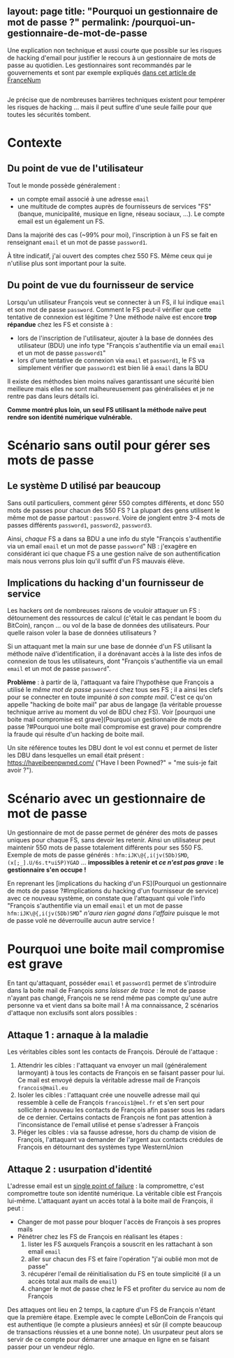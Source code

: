 layout: page
title: "Pourquoi un gestionnaire de mot de passe ?"
permalink: /pourquoi-un-gestionnaire-de-mot-de-passe
---

Une explication non technique et aussi courte que possible sur les risques de hacking d'email pour justifier le recours à un gestionnaire de mots de passe au quotidien. Les gestionnaires sont recommandés par le gouvernements et sont par exemple expliqués [dans cet article de FranceNum](https://www.francenum.gouv.fr/guides-et-conseils/protection-contre-les-risques/cybersecurite/pourquoi-et-comment-utiliser-un)
```table-of-contents
```

Je précise que de nombreuses barrières techniques existent pour tempérer les risques de hacking ... mais il peut suffire d'une seule faille pour que toutes les sécurités tombent.
# Contexte

## Du point de vue de l'utilisateur
Tout le monde possède généralement :
- un compte email associé à une adresse `email`
- une multitude de comptes auprès de fournisseurs de services "FS" (banque, municipalité, musique en ligne, réseau sociaux, ...). Le compte email est un également un FS.

Dans la majorité des cas (~99% pour moi), l'inscription à un FS se fait en renseignant `email` et un mot de passe `password1`.

À titre indicatif, j'ai ouvert des comptes chez 550 FS. Même ceux qui je n'utilise plus sont important pour la suite.
## Du point de vue du fournisseur de service

Lorsqu'un utilisateur François veut se connecter à un FS, il lui indique `email` et son mot de passe `password`. Comment le FS peut-il vérifier que cette tentative de connexion est légitime ? Une méthode naïve est encore **trop répandue** chez les FS et consiste à :
- lors de l'inscription de l'utilisateur, ajouter à la base de données des utilisateur (BDU) une info type "François s'authentifie via un email `email` et un mot de passe `password1`"
- lors d'une tentative de connexion via `email` et `password1`, le FS va simplement vérifier que `password1` est bien lié à `email` dans la BDU

Il existe des méthodes bien moins naïves garantissant une sécurité bien meilleure mais elles ne sont malheureusement pas généralisées et je ne rentre pas dans leurs détails ici. 

**Comme montré plus loin, un seul FS utilisant la méthode naïve peut rendre son identité numérique vulnérable.**

# Scénario sans outil pour gérer ses mots de passe

## Le système D utilisé par beaucoup 
Sans outil particuliers, comment gérer 550 comptes différents, et donc 550 mots de passes pour chacun des 550 FS ?
La plupart des gens utilisent le même mot de passe partout : `password`. Voire de jonglent entre 3-4 mots de passes différents `password1`, `password2`, `password3`. 

Ainsi, *chaque* FS a dans sa BDU a une info du style "François s'authentifie via un email `email` et un mot de passe `password`" 
NB : j'exagère en considérant ici que chaque FS a une gestion naïve de son authentification mais nous verrons plus loin qu'il suffit d'un FS mauvais élève.

## Implications du hacking d'un fournisseur de service

Les hackers ont de nombreuses raisons de vouloir attaquer un FS : détournement des ressources de calcul (c'était le cas pendant le boom du BitCoin), rançon ... ou vol de la base de données des utilisateurs.
Pour quelle raison voler la base de données utilisateurs ? 

Si un attaquant met la main sur une base de donnée d'un FS utilisant la méthode naïve d'identification, il a dorénavant accès à la liste des infos de connexion de tous les utilisateurs, dont "François s'authentifie via un email `email` et un mot de passe `password`".

**Problème** : à partir de là, l'attaquant va faire l'hypothèse que François a utilisé le *même mot de passe* `password` chez tous ses FS ; il a ainsi les clefs pour se connecter en toute impunité *à son compte mail*. C'est ce qu'on appelle "hacking de boite mail" par abus de langage (la véritable prouesse technique arrive au moment du vol de BDU chez FS). Voir [pourquoi une boite mail compromise est grave](Pourquoi un gestionnaire de mots de passe ?#Pourquoi une boite mail compromise est grave) pour comprendre la fraude qui résulte d'un hacking de boite mail.

Un site référence toutes les DBU dont le vol est connu et permet de lister les DBU dans lesquelles un email était présent : https://haveibeenpwned.com/ ("Have I been Powned?" = "me suis-je fait avoir ?").
# Scénario avec un gestionnaire de mot de passe

Un gestionnaire de mot de passe permet de générer des mots de passes uniques pour chaque FS, sans devoir les retenir. Ainsi un utilisateur peut maintenir 550 mots de passe totalement différents pour ses 550 FS. Exemple de mots de passe générés : `hfm:iJK\@{,i(jv(5Db)SMD`, `(x[;_].U/6s.t*ui5P)YGAD` ... 
**impossibles à retenir et *ce n'est pas grave* : le gestionnaire s'en occupe !**

En reprenant les [implications du hacking d'un FS](Pourquoi un gestionnaire de mots de passe ?#Implications du hacking d'un fournisseur de service) avec ce nouveau système, on constate que l'attaquant qui vole l'info "François s'authentifie via un email `email` et un mot de passe `hfm:iJK\@{,i(jv(5Db)SMD`" *n'aura rien gagné dans l'affaire* puisque le mot de passe volé ne déverrouille aucun autre service !

# Pourquoi une boite mail compromise est grave

En tant qu'attaquant, posséder `email` et `password1` permet de s'introduire dans la boite mail de François *sans laisser de trace* : le mot de passe n'ayant pas changé, François ne se rend même pas compte qu'une autre personne va et vient dans sa boite mail ! À ma connaissance, 2 scénarios d'attaque non exclusifs sont alors possibles :
## Attaque 1 : arnaque à la maladie
Les véritables cibles sont les contacts de François. Déroulé de l'attaque :
1. Attendrir les cibles : l'attaquant va envoyer un mail (généralement larmoyant) à tous les contacts de François en se faisant passer pour lui. Ce mail est envoyé depuis la véritable adresse mail de François `francois@mail.eu`
2. Isoler les cibles : l'attaquant crée une nouvelle adresse mail qui ressemble à celle de François `francois1@mel.fr` et s'en sert pour solliciter à nouveau les contacts de François afin passer sous les radars de ce dernier. Certains contacts de François ne font pas attention à l'inconsistance de l'email utilisé et pense s'adresser à François
3. Piéger les cibles : via sa fausse adresse, hors du champ de vision de François, l'attaquant va demander de l'argent aux contacts crédules de François en détournant des systèmes type WesternUnion

## Attaque 2 : usurpation d'identité
L'adresse email est un [single point of failure](https://www.wikiwand.com/fr/Point_de_d%C3%A9faillance_unique) : la compromettre, c'est compromettre toute son identité numérique.
La véritable cible est François lui-même. L'attaquant ayant un accès total à la boite mail de François, il peut :
- Changer de mot passe pour bloquer l'accès de François à ses propres mails
- Pénétrer chez les FS de François en réalisant les étapes : 
	1. lister les FS auxquels François a souscrit en les rattachant à son email `email`
	2. aller sur chacun des FS et faire l'opération "j'ai oublié mon mot de passe"
	3. récupérer l'email de réinitialisation du FS en toute simplicité (il a un accès total aux mails de `email`)
	4. changer le mot de passe chez le FS et profiter du service au nom de François

Des attaques ont lieu en 2 temps, la capture d'un FS de François n'étant que la première étape. Exemple avec le compte LeBonCoin de François qui est authentique (le compte a plusieurs années) et sûr (il compte beaucoup de transactions réussies et a une bonne note). Un usurpateur peut alors se servir de ce compte pour démarrer une arnaque en ligne en se faisant passer pour un vendeur réglo.


